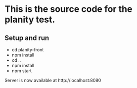 This is the source code for the planity test.
=======

Setup and run
----

* cd planity-front
* npm install
* cd ..
* npm install
* npm start

Server is now available at http://localhost:8080
